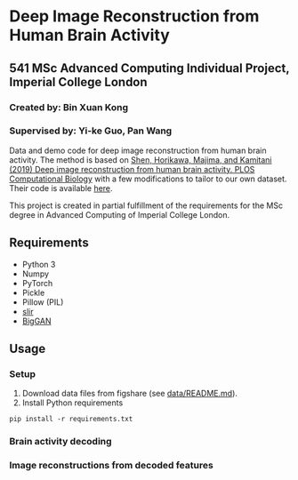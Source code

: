 # Deep Image Reconstruction from Human Brain Activity
## 541 MSc Advanced Computing Individual Project, Imperial College London
### Created by: Bin Xuan Kong
### Supervised by: Yi-ke Guo, Pan Wang

Data and demo code for deep image reconstruction from human brain activity. The method is based on [Shen, Horikawa, Majima, and Kamitani (2019) Deep image reconstruction from human brain activity. PLOS Computational Biology](http://dx.doi.org/10.1371/journal.pcbi.1006633) with a few modifications to tailor to our own dataset. Their code is available [here](https://github.com/KamitaniLab/DeepImageReconstruction).

This project is created in partial fulfillment of the requirements for the MSc degree in Advanced Computing of Imperial College London.

## Requirements

- Python 3
- Numpy
- PyTorch
- Pickle
- Pillow (PIL)
- [slir](https://github.com/KamitaniLab/slir)
- [BigGAN](https://github.com/huggingface/pytorch-pretrained-BigGAN)

## Usage

### Setup

1. Download data files from figshare (see [data/README.md](data/README.md)).
2. Install Python requirements
```
pip install -r requirements.txt
```

### Brain activity decoding

### Image reconstructions from decoded features
